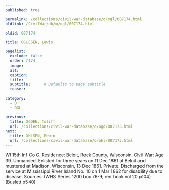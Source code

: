 ```yaml
---
published: true

permalink: /collections/civil-war-database/o/ogl/007174.html
oldlink: /CivilWar/db/o/ogl/007174.html

oldid: 007174

title: OGLESEN, Lewis

pagelist:
  exclude: false
  order: 7174
  image: 
  alt:
  caption:
  title:
  subtitle:      # Defaults to page subtitle
  teaser:

category: 
  - O 
  - OGL

previous:
  title: OGDEN, Toliff
  url: /collections/civil-war-database/o/ogd/007173.html  
next:
  title: OHLSEN, Edwin
  url: /collections/civil-war-database/o/ohl/007175.html   
---
```

WI 15th Inf Co G. Residence: Beloit, Rock County, Wisconsin. Civil War: Age 39. Unmarried. Enlisted for three years on 11 Dec 1861 at Beloit and mustered at Madison, Wisconsin, 13 Dec 1861. Private. Discharged from the service at Mississippi River Island No. 10 on 1 Mar 1862 for disability due to disease. Sources: (WHS Series 1200 box 76-9; red book vol 20 p104) (Buslett p540)
